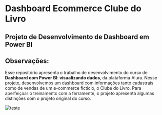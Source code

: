 # Dashboard Ecommerce Clube do Livro
## Projeto de Desenvolvimento de Dashboard em Power BI

## **Observações:**

Esse repositório apresenta o trabalho de desenvolvimento do curso de **Dashboard com Power BI: visualizando dados**, da plataforma Alura. Nesse projeto, desenvolvemos um dashboard com informações tanto cadastrais como de vendas de um e-commerce fictício, o Clube do Livro. Para aperfeiçoar o treinamento com a ferramente, o projeto apresenta algumas distinções com o projeto original do curso.

![teste](https://drive.google.com/file/d/1_6WkcvpyOhmTsjVyVyOfJuaBm_f7HzmV/view?usp=share_link)
